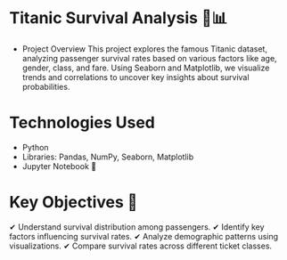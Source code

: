 # Titanic Survival Analysis 🚢📊
- Project Overview
This project explores the famous Titanic dataset, analyzing passenger survival rates based on various factors like age, gender, class, and fare. Using Seaborn and Matplotlib, we visualize trends and correlations to uncover key insights about survival probabilities.
# Technologies Used
- Python 
- Libraries: Pandas, NumPy, Seaborn, Matplotlib
- Jupyter Notebook 📓
# Key Objectives 🎯
✔ Understand survival distribution among passengers.
✔ Identify key factors influencing survival rates.
✔ Analyze demographic patterns using visualizations.
✔ Compare survival rates across different ticket classes.


